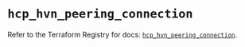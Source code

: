 # `hcp_hvn_peering_connection`

Refer to the Terraform Registry for docs: [`hcp_hvn_peering_connection`](https://registry.terraform.io/providers/hashicorp/hcp/0.109.0/docs/resources/hvn_peering_connection).
